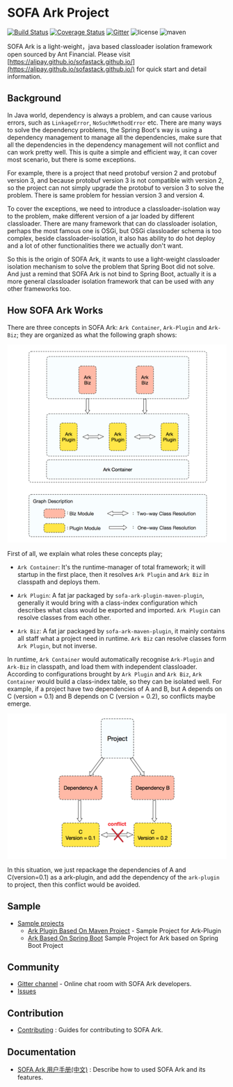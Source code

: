 # SOFA Ark Project

[![Build Status](https://travis-ci.org/alipay/sofa-ark.svg?branch=master)](https://travis-ci.org/alipay/sofa-ark)
[![Coverage Status](https://coveralls.io/repos/github/alipay/sofa-ark/badge.svg?branch=master)](https://coveralls.io/github/alipay/sofa-ark)
[![Gitter](https://img.shields.io/badge/chat-on%20gitter-orange.svg)](https://gitter.im/sofa-ark/Lobby)
![license](https://img.shields.io/badge/license-Apache--2.0-green.svg)
![maven](https://img.shields.io/badge/maven-v0.1.0-blue.svg)


SOFA Ark is a light-weight，java based classloader isolation framework 
open sourced by Ant Financial. Please visit [https://alipay.github.io/sofastack.github.io/](https://alipay.github.io/sofastack.github.io/)
for quick start and detail information.

## Background

In Java world, dependency is always a problem, and can cause various errors, such as `LinkageError`, `NoSuchMethodError` etc. There are many ways to solve the dependency problems, the Spring Boot's way is using a dependency management to manage all the dependencies, make sure that all the dependencies in the dependency management will not conflict and can work pretty well. This is quite a simple and efficient way, it can cover most scenario, but there is some exceptions.

For example, there is a project that need protobuf version 2 and protobuf version 3, and because protobuf version 3 is not compatible with version 2, so the project can not simply upgrade the protobuf to version 3 to solve the problem. There is same problem for hessian version 3 and version 4.

To cover the exceptions, we need to introduce a classloader-isolation way to the problem, make different version of a jar loaded by different classloader. There are many framework that can do classloader isolation, perhaps the most famous one is OSGi, but OSGi classloader schema is too complex, beside classloader-isolation, it also has ability to do hot deploy and a lot of other functionalities there we actually don't want.

So this is the origin of SOFA Ark, it wants to use a light-weight classloader isolation mechanism to  solve the problem that Spring Boot did not solve. And just a remind that SOFA Ark is not bind to Spring Boot, actually it is a more general classloader isolation framework that can be used with any other frameworks too.

## How SOFA Ark Works

There are three concepts in SOFA Ark: `Ark Container`, `Ark-Plugin` and `Ark-Biz`; they are organized as what the following graph shows:

![framework](resource/Sofa-Ark-Framework.png)

First of all, we explain what roles these concepts play;

+ `Ark Container`: It's the runtime-manager of total framework; it will startup in the first place, then it resolves `Ark Plugin` and `Ark Biz` in classpath and deploys them.

+ `Ark Plugin`: A fat jar packaged by `sofa-ark-plugin-maven-plugin`, generally it would bring with a class-index configuration which describes what class would be exported and imported. `Ark Plugin` can resolve classes from each other.

+ `Ark Biz`: A fat jar packaged by `sofa-ark-maven-plugin`, it mainly contains all staff what a project need in runtime. `Ark Biz` can resolve classes form `Ark Plugin`, but not inverse.

In runtime, `Ark Container` would automatically recognise `Ark-Plugin` and `Ark-Biz` in classpath, and load them with independent classloader. According to configurations brought by `Ark Plugin` and `Ark Biz`, `Ark Container` would build a class-index table, so they can be 
isolated well. For example, if a project have two dependencies of A and B, but A depends on C (version = 0.1) and B depends on C (version = 0.2), so conflicts maybe emerge. 

![conflict](resource/SOFA-Ark-Conflict.png)

In this situation, we just repackage the dependencies of A and C(version=0.1) as a ark-plugin, and add the dependency of the `ark-plugin` to project, then this conflict would be avoided.

## Sample

* [Sample projects](https://github.com/alipay/sofa-ark/tree/master/sofa-ark-samples)
    * [Ark Plugin Based On Maven Project](https://github.com/alipay/sofa-ark/tree/master/sofa-ark-samples/sample-ark-plugin) - Sample Project for Ark-Plugin
    * [Ark Based On Spring Boot](https://github.com/alipay/sofa-ark/tree/master/sofa-ark-samples/sample-springboot-ark) Sample Project for Ark based on Spring Boot Project

## Community

* [Gitter channel](https://gitter.im/sofa-ark/Lobby) - Online chat room with SOFA Ark developers.
* [Issues](https://github.com/alipay/sofa-ark/issues)

## Contribution

* [Contributing](./CONTRIBUTING.md) : Guides for contributing to SOFA Ark.

## Documentation

* [SOFA Ark 用户手册(中文)](https://alipay.github.io/sofastack.github.io/docs/) : Describe how to used SOFA Ark and its features. 
